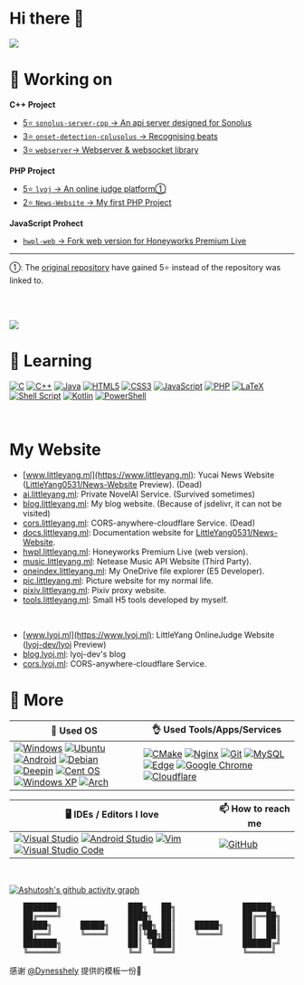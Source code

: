 # Hi there 👋

<!--
**LittleYang0531/LittleYang0531** is a ✨ _special_ ✨ repository because its `README.md` (this file) appears on your GitHub profile.

Here are some ideas to get you started:

- 🔭 I’m currently working on ...
- 🌱 I’m currently learning ...
- 👯 I’m looking to collaborate on ...
- 🤔 I’m looking for help with ...
- 💬 Ask me about ...
- 📫 How to reach me: ...
- 😄 Pronouns: ...
- ⚡ Fun fact: ...
-->

![](https://github-readme-stats-two-theta-93.vercel.app/api?username=LittleYang0531&show_icons=true&theme=dracula&include_all_commits=true&count_private=true)

# 🔭 Working on

**C++ Project**

- [5⭐ `sonolus-server-cpp` -> An api server designed for ](https://github.com/LittleYang0531/sonolus-server-cpp)[Sonolus](https://github.com/Sonolus)  
- [3⭐ `onset-detection-cplusplus` -> Recognising beats](https://github.com/LittleYang0531/onset-detection-cplusplus)  
- [3⭐ `webserver`-> Webserver & websocket library](https://github.com/lyoj-dev/webserver)  

**PHP Project**

- [5⭐ `lyoj` -> An online judge platform①](https://github.com/lyoj-dev/lyoj)  
- [2⭐ `News-Website` -> My first PHP Project](https://github.com/LittleYang0531/News-Website)  

**JavaScript Prohect**

- [`hwpl-web` -> Fork web version for ](https://github.com/LittleYang0531/hwpl-web)[Honeyworks Premium Live](https://honeyworks-game.com)

------

①: The [original repository](https://github.com/LittleYang0531/lyoj) have gained 5⭐ instead of the repository was linked to.

<br><br>

![](https://github-readme-stats-two-theta-93.vercel.app/api/top-langs/?username=LittleYang0531&theme=dark&layout=compact&langs_count=10")

# 🌱 Learning
[![C](https://img.shields.io/badge/c-%2300599C.svg?style=for-the-badge&logo=c&logoColor=white)](https://wikipedia.org/wiki/C_(programming_language))
[![C++](https://img.shields.io/badge/C++-%2300599C.svg?style=for-the-badge&logo=c%2B%2B&logoColor=white)](https://wikipedia.org/wiki/C%2B%2B)
[![Java](https://img.shields.io/badge/java-%23ED8B00.svg?style=for-the-badge&logo=java&logoColor=white)](https://www.java.com/)
[![HTML5](https://img.shields.io/badge/HTML5-%23E34F26.svg?style=for-the-badge&logo=html5&logoColor=white)](https://www.w3.org/)
[![CSS3](https://img.shields.io/badge/CSS3-%231572B6.svg?style=for-the-badge&logo=css3&logoColor=white)](https://www.w3.org/)
[![JavaScript](https://img.shields.io/badge/JavaScript-%23323330.svg?style=for-the-badge&logo=javascript&logoColor=%23F7DF1E)](https://wikipedia.org/wiki/JavaScript)
[![PHP](https://img.shields.io/badge/PHP-%23777BB4.svg?style=for-the-badge&logo=php&logoColor=white)](https://www.php.net/)
[![LaTeX](https://img.shields.io/badge/Latex-%23008080.svg?style=for-the-badge&logo=latex&logoColor=white)](https://www.latex-project.org/)
[![Shell Script](https://img.shields.io/badge/Shell_Script-%23121011.svg?style=for-the-badge&logo=gnu-bash&logoColor=white)](https://www.shellscript.sh/)
[![Kotlin](https://img.shields.io/badge/kotlin-%237F52FF.svg?style=for-the-badge&logo=kotlin&logoColor=white)](https://kotlinlang.org/)
[![PowerShell](https://img.shields.io/badge/PowerShell-%235391FE.svg?style=for-the-badge&logo=powershell&logoColor=white)](https://github.com/PowerShell/PowerShell)


<br>

# My Website
- [www.littleyang.ml](https://www.littleyang.ml): Yucai News Website ([LittleYang0531/News-Website](https://github.com/LittleYang0531/News-Website) Preview). (Dead)
- [ai.littleyang.ml](https://ai.littleyang.ml): Private NovelAI Service. (Survived sometimes)
- [blog.littleyang.ml](https://blog.littleyang.ml): My blog website. (Because of jsdelivr, it can not be visited)
- [cors.littleyang.ml](https://cors.littleyang.ml): CORS-anywhere-cloudflare Service. (Dead)
- [docs.littleyang.ml](https://docs.littleyang.ml): Documentation website for [LittleYang0531/News-Website](https://github.com/LittleYang0531/News-Website).
- [hwpl.littleyang.ml](https://hwpl.littleyang.ml): Honeyworks Premium Live (web version).
- [music.littleyang.ml](https://music.littleyang.ml): Netease Music API Website (Third Party).
- [oneindex.littleyang.ml](https://oneindex.littleyang.ml): My OneDrive file explorer (E5 Developer).
- [pic.littleyang.ml](https://pic.littleyang.ml): Picture website for my normal life.
- [pixiv.littleyang.ml](https://pixiv.littleyang.ml): Pixiv proxy website. 
- [tools.littleyang.ml](https://tools.littleyang.ml): Small H5 tools developed by myself.

<br>

- [www.lyoj.ml](https://www.lyoj.ml): LittleYang OnlineJudge Website ([lyoj-dev/lyoj](https://github.com/lyoj-dev/lyoj) Preview)
- [blog.lyoj.ml](https://blog.lyoj.ml): lyoj-dev's blog
- [cors.lyoj.ml](https://cors.lyoj.ml): CORS-anywhere-cloudflare Service.

# 🍞 More
|  🥩 Used OS   | 👌 Used Tools/Apps/Services  |
|  ----  | ----  |
| [![Windows](https://img.shields.io/badge/Windows-0078D6?style=for-the-badge&logo=windows&logoColor=white)](https://www.microsoft.com/windows/) [![Ubuntu](https://img.shields.io/badge/Ubuntu-E95420?style=for-the-badge&logo=ubuntu&logoColor=white)](https://ubuntu.com/) [![Android](https://img.shields.io/badge/Android-3DDC84?style=for-the-badge&logo=android&logoColor=white)](https://www.android.com/) [![Debian](https://img.shields.io/badge/Debian-D70A53?style=for-the-badge&logo=debian&logoColor=white)](https://www.debian.org/) [![Deepin](https://img.shields.io/badge/Deepin-007CFF?style=for-the-badge&logo=deepin&logoColor=white)](https://www.deepin.org/index/zh) [![Cent OS](https://img.shields.io/badge/cent-002260?style=for-the-badge&logo=centos&logoColor=F0F0F0)](https://www.centos.org/) [![Windows XP](https://img.shields.io/badge/xp-003399?style=for-the-badge&logo=windowsxp&logoColor=white)](https://wikipedia.org/wiki/Windows_XP) [![Arch](https://img.shields.io/badge/Arch-1793D1?logo=arch-linux&logoColor=fff&style=for-the-badge)](https://archlinux.org/) | [![CMake](https://img.shields.io/badge/CMake-%23008FBA.svg?style=for-the-badge&logo=cmake&logoColor=white)](https://cmake.org/) [![Nginx](https://img.shields.io/badge/nginx-%23009639.svg?style=for-the-badge&logo=nginx&logoColor=white)](https://www.nginx.com/) [![Git](https://img.shields.io/badge/git-%23F05033.svg?style=for-the-badge&logo=git&logoColor=white)](https://git-scm.com/) [![MySQL](https://img.shields.io/badge/mysql-%2300f.svg?style=for-the-badge&logo=mysql&logoColor=white)](https://www.mysql.com/) [![Edge](https://img.shields.io/badge/Edge-0078D7?style=for-the-badge&logo=Microsoft-edge&logoColor=white)](https://www.microsoft.com/edge) [![Google Chrome](https://img.shields.io/badge/Chrome-4285F4?style=for-the-badge&logo=GoogleChrome&logoColor=white)](https://www.google.com/chrome/) [![Cloudflare](https://img.shields.io/badge/Cloudflare-F38020?style=for-the-badge&logo=Cloudflare&logoColor=white)](https://www.cloudflare.com/) |

|  🖥️ IDEs / Editors I love | 📫 How to reach me |
|  ----  | ---- |
| [![Visual Studio](https://img.shields.io/badge/Visual%20Studio-5C2D91.svg?style=for-the-badge&logo=visual-studio&logoColor=white)](https://visualstudio.microsoft.com/) [![Android Studio](https://img.shields.io/badge/Android%20Studio-3DDC84.svg?style=for-the-badge&logo=android-studio&logoColor=white)](https://developer.android.com/studio) [![Vim](https://img.shields.io/badge/VIM-%2311AB00.svg?style=for-the-badge&logo=vim&logoColor=white)](https://www.vim.org/) [![Visual Studio Code](https://img.shields.io/badge/Visual%20Studio%20Code-0078d7.svg?style=for-the-badge&logo=visual-studio-code&logoColor=white)](https://code.visualstudio.com/) | [![GitHub](https://img.shields.io/badge/LittleYang0531-%23121011.svg?style=for-the-badge&logo=github&logoColor=white)](https://github.com/LittleYang0531) |

<br>

[![Ashutosh's github activity graph](https://github-readme-activity-graph.cyclic.app/graph?username=LittleYang0531&theme=react-dark)](https://github.com/ashutosh00710/github-readme-activity-graph)


<p align="center">
<pre align="center">
███████╗              ███╗   ██╗              ██████╗ 
██╔════╝              ████╗  ██║              ██╔══██╗
█████╗      █████╗    ██╔██╗ ██║    █████╗    ██║  ██║
██╔══╝      ╚════╝    ██║╚██╗██║    ╚════╝    ██║  ██║
███████╗              ██║ ╚████║              ██████╔╝
╚══════╝              ╚═╝  ╚═══╝              ╚═════╝ 
</pre>
</p>

感谢 [@Dynesshely](https://github.com/Dynesshely) 提供的模板一份🤝
